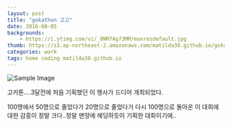 ```yaml
---
layout: post
title: "gokathon 고고"
date: 2016-08-05
backgrounds:
    - https://i.ytimg.com/vi/_0NM7Ag73MM/maxresdefault.jpg
thumb: https://s3.ap-northeast-2.amazonaws.com/matilda38.github.io/gokathon.jpeg
categories: work
tags: home coding matilda38.github.io
---
```

![Sample Image](https://s3.ap-northeast-2.amazonaws.com/matilda38.github.io/gokathon.jpeg)

고카톤....3달전에 처음 기획했던 이 행사가 드디어 개최되었다.

100명에서 50명으로 줄었다가 20명으로 줄었다가 다시 100명으로 돌아온 이 대회에 대한 감흥이 정말 크다..정말 맨땅에 헤딩하듯이 기획한 대회이기에..